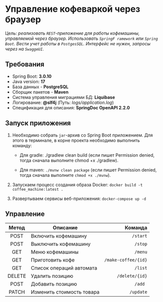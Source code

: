 # Управление кофеваркой через браузер

Цель: *реализовать `REST`-приложение для работы кофемашины, управляемой через браузер. Использовать `SpringF ramework` или `Spring Boot`. Вести учет работы в `PostgesSQL`.
Интерфейс не нужен, запросы через на `SwaggeUI`.*

## Требования
- Spring Boot: **3.0.10**
- Java version: **17**
- База данных - **PostgreSQL**
- Сборщик пакетов - **Maven**
- Система управления миграциями БД: **Liquibase**
- Логирование: **@slf4j** (Путь: *logs/application.log*)
- Спецификация для описания: **SpringDoc OpenAPI 2.2.0**

## Запуск приложения
1. Необходимо собрать `jar`-архив со Spring Boot приложением. Для этого в терминале, в корне проекта необходимо выполнить команду:

   - Для gradle: ./gradlew clean build (если пишет Permission denied, тогда сначала выполните chmod +x ./gradlew).

    - Для maven: `./mvnw clean package` (если пишет Permission denied, тогда сначала выполните `chmod +x ./mvnw`).

2. Запускаем процесс создания образа Docker: `docker build -t coffee_machine:latest .`
3. Развертываем сервисы веб-приложения: `docker-compose up -d `

## Управление

| Метод        | Описание                  |Команда|
|:------------:|---------------------------| -----:|
| POST         | Включить кофемашину       |`/start` |
| POST         | Выключить кофемашину      |`/stop` |
| GET          | Меню кофемашины           |`/menu` |
| GET          | Приготовить кофе          |`/make-coffee/{id}` |
| GET          | Список операций автомата  |`/list` |
| DELETE       | Удалить позицию           |`/delete/{id}` |
| POST         | Добавить позицию          |`/add `|
| PATCH        | Изменить стоимость товара |`/update` |


